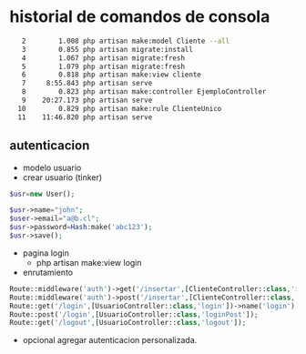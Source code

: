 # historial de comandos de consola

```bash
   2        1.008 php artisan make:model Cliente --all
   3        0.855 php artisan migrate:install
   4        1.067 php artisan migrate:fresh
   5        1.079 php artisan migrate:fresh
   6        0.818 php artisan make:view cliente
   7     8:55.843 php artisan serve
   8        0.823 php artisan make:controller EjemploController
   9    20:27.173 php artisan serve
  10        0.829 php artisan make:rule ClienteUnico
  11    11:46.820 php artisan serve

```

## autenticacion

* modelo usuario
* crear usuario (tinker)

```php
$usr=new User();

$usr->name="john";
$user->email="a@b.cl";
$usr->password=Hash:make('abc123');
$usr->save();
```

* pagina login
  * php artisan make:view login
* enrutamiento

```php
Route::middleware('auth')->get('/insertar',[ClienteController::class,'insertarGet']);
Route::middleware('auth')->post('/insertar',[ClienteController::class,'insertarPost']);
Route::get('/login',[UsuarioController::class,'login'])->name('login');
Route::post('/login',[UsuarioController::class,'loginPost']);
Route::get('/logout',[UsuarioController::class,'logout']);
```

* opcional agregar autenticacion personalizada.
